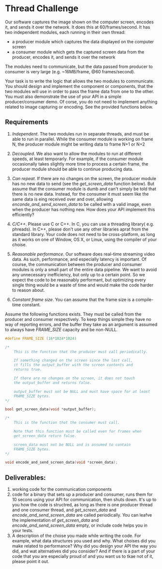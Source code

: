 # Thread Challenge

Our software captures the image shown on the computer screen, encodes it, and sends it over the network. It does this at 60/frames/second. It has two independent modules, each running in their own thread:

-   a producer module which captures the data displayed on the computer screen
-   a consumer module which gets the captured screen data from the producer, encodes it, and sends it over the network

The modules need to communicate, but the data passed from producer to consumer is very large (e.g. ~16MB/frame, @60 frames/second).

Your task is to write the logic that allows the two modules to communicate. You should design and implement the component or components, that the two modules will use in order to pass the frame data from one to the other. You must also demonstrate the use of your API in a simple producer/consumer demo. Of corse, you do not need to implement anything related to image capturing or encoding. See the provided functions below.

## Requirements

1. _Independent_. The two modules run in separate threads, and must be able to run in parallel. While the consumer module is working on frame N, the producer module might be writing data to frame N+1 or N+2

2. _Decoupled_. We also want to allow the modules to run at different speeds, at least temporarly. For example, if the consumer module occasionally takes slightly more time to process a certain frame, the producer module should be able to continue producing data.

3. _Can repeat_. If there are no changes on the screen, the producer module has no new data to send (see the _get_screen_data_ function below). But assume that the consumer module is dumb and can't simply be told that there is no new data. Instead, for the consumer it must seem like the same data is eing received over and over, allowing _enconde_and_send_screen_data_ to be called with a valid image, even when the producer has nothing new. How does your API implement this efficiently?

4. _C/C++_. Please use C or C++. In C, you can use a threading library( e.g. phreads). In C++, please don't use any other libraries aprat from the standard library. Your code does not need to be cross-platform, as long as it works on one of Window, OS X, or Linux, using the compiler of your choise.

5. _Reasonable performance_. Our software does real-time streaming video data. As such, performance, and especially latency is important. Of course, the communication between the producer and consumer modules is only a small part of the entire data pipeline. We want to avoid any unnecessary inefficiency, but only up to a certain point. So we expect the code to be reasonably performant, but optimizing every single thing would be a waste of time and would make the code harder to reason about.

6. _Constant frame size_. You can assume that the frame size is a compile-time constant.

Assume the following functions exists. They must be called from the producer and consumer respectively. To keep things simple they have no way of reporting errors, and the buffer they take as an argument is assumed to always have _FRAME_SIZE_ capacity and be non-NULL.

```cpp
#define FRAME_SIZE (16*1024*1024)

/*
    This is the function that the producer must call periodically.

    If something changed on the screen since the last call,
    it fills the output_buffer with the screen contents and
    returns true.

    If there are no changes on the screen, it does not touch
    the output_buffer and returns false.

    output_buffer must not be NULL and must have space for at least
    FRAME_SIZE bytes.
*/

bool get_screen_data(void *output_buffer);

/*
    This is the function that the consumer must call.

    Note that this function must be called even for frames when
    get_screen_data return false.

    screen_data must not be NULL and is assumed to contain
    FRAME_SIZE bytes.
*/

void encode_and_send_screen_data(void *screen_data);
```

## Deliverables:

1. working code for the communication components
2. code for a binary that sets up a producer and consumer, runs them for 10 secons using your API for communication, then shuts down. It's up to you how the code is structred, as long as there is one producer thread and one consumer thread, and _get_screen_data_ and _encode_and_send_screen_data_ are called periodically. You can leafve the implementation of _get_screen_data_ and _encode_and_send_screen_data_ empty, or include code helps you in your tests.
3. A description of the choise you made while writing the code. For example, what data structures you used and why. What choises did you make related to performance? Why did you design your API the way you did, and wat alternatives did you consider? And if there is a part of your code that you are especially proud of and you want us to tkae not of it, please point it out.
